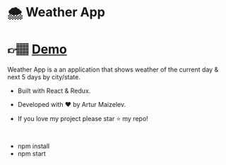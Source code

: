 # 🌨️ Weather App

# 👉🏽 [Demo](https://weather-app-artur.netlify.com/)

Weather App is a an application that shows weather of the current day & next 5 days by city/state.
- Built with React & Redux. 
- Developed with ❤️ by Artur Maizelev.

- If you love my project please star ⭐️ my repo!

#
- npm install
- npm start
